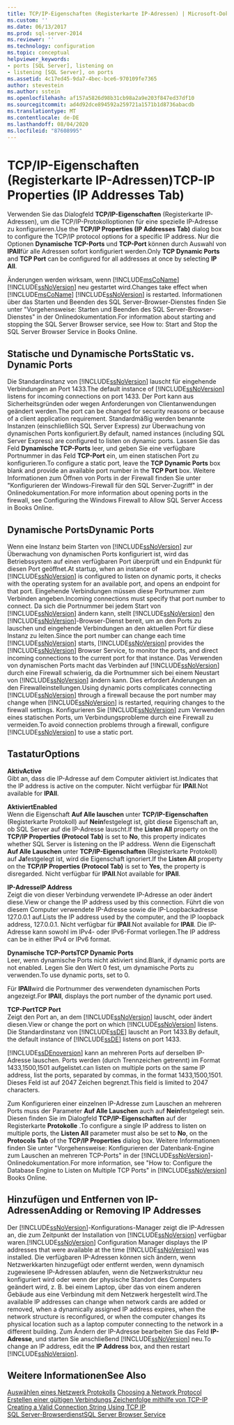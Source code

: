 ```yaml
---
title: TCP/IP-Eigenschaften (Registerkarte IP-Adressen) | Microsoft-Dokumentation
ms.custom: ''
ms.date: 06/13/2017
ms.prod: sql-server-2014
ms.reviewer: ''
ms.technology: configuration
ms.topic: conceptual
helpviewer_keywords:
- ports [SQL Server], listening on
- listening [SQL Server], on ports
ms.assetid: 4c17ed45-9da7-4bec-bce6-970109fe7365
author: stevestein
ms.author: sstein
ms.openlocfilehash: af157a5826d98b31cb98a2a9e203f847ed37df10
ms.sourcegitcommit: ad4d92dce894592a259721a1571b1d8736abacdb
ms.translationtype: MT
ms.contentlocale: de-DE
ms.lasthandoff: 08/04/2020
ms.locfileid: "87608995"
---
```

# <a name="tcp-ip-properties-ip-addresses-tab"></a><span data-ttu-id="363a7-102">TCP/IP-Eigenschaften (Registerkarte IP-Adressen)</span><span class="sxs-lookup"><span data-stu-id="363a7-102">TCP-IP Properties (IP Addresses Tab)</span></span>
  <span data-ttu-id="363a7-103">Verwenden Sie das Dialogfeld **TCP/IP-Eigenschaften** (Registerkarte IP-Adressen), um die TCP/IP-Protokolloptionen für eine spezielle IP-Adresse zu konfigurieren.</span><span class="sxs-lookup"><span data-stu-id="363a7-103">Use the **TCP/IP Properties (IP Addresses Tab)** dialog box to configure the TCP/IP protocol options for a specific IP address.</span></span> <span data-ttu-id="363a7-104">Nur die Optionen **Dynamische TCP-Ports** und **TCP-Port** können durch Auswahl von **IPAll**für alle Adressen sofort konfiguriert werden.</span><span class="sxs-lookup"><span data-stu-id="363a7-104">Only **TCP Dynamic Ports** and **TCP Port** can be configured for all addresses at once by selecting **IP All**.</span></span>  
  
 <span data-ttu-id="363a7-105">Änderungen werden wirksam, wenn [!INCLUDE[msCoName](../../includes/msconame-md.md)] [!INCLUDE[ssNoVersion](../../includes/ssnoversion-md.md)] neu gestartet wird.</span><span class="sxs-lookup"><span data-stu-id="363a7-105">Changes take effect when [!INCLUDE[msCoName](../../includes/msconame-md.md)] [!INCLUDE[ssNoVersion](../../includes/ssnoversion-md.md)] is restarted.</span></span> <span data-ttu-id="363a7-106">Informationen über das Starten und Beenden des SQL Server-Browser-Dienstes finden Sie unter "Vorgehensweise: Starten und Beenden des SQL Server-Browser-Dienstes" in der Onlinedokumentation.</span><span class="sxs-lookup"><span data-stu-id="363a7-106">For information about starting and stopping the SQL Server Browser service, see How to: Start and Stop the SQL Server Browser Service in Books Online.</span></span>  
  
## <a name="static-vs-dynamic-ports"></a><span data-ttu-id="363a7-107">Statische und Dynamische Ports</span><span class="sxs-lookup"><span data-stu-id="363a7-107">Static vs. Dynamic Ports</span></span>  
 <span data-ttu-id="363a7-108">Die Standardinstanz von [!INCLUDE[ssNoVersion](../../includes/ssnoversion-md.md)] lauscht für eingehende Verbindungen an Port 1433.</span><span class="sxs-lookup"><span data-stu-id="363a7-108">The default instance of [!INCLUDE[ssNoVersion](../../includes/ssnoversion-md.md)] listens for incoming connections on port 1433.</span></span> <span data-ttu-id="363a7-109">Der Port kann aus Sicherheitsgründen oder wegen Anforderungen von Clientanwendungen geändert werden.</span><span class="sxs-lookup"><span data-stu-id="363a7-109">The port can be changed for security reasons or because of a client application requirement.</span></span> <span data-ttu-id="363a7-110">Standardmäßig werden benannte Instanzen (einschließlich SQL Server Express) zur Überwachung von dynamischen Ports konfiguriert.</span><span class="sxs-lookup"><span data-stu-id="363a7-110">By default, named instances (including SQL Server Express) are configured to listen on dynamic ports.</span></span> <span data-ttu-id="363a7-111">Lassen Sie das Feld **Dynamische TCP-Ports** leer, und geben Sie eine verfügbare Portnummer in das Feld **TCP-Port** ein, um einen statischen Port zu konfigurieren.</span><span class="sxs-lookup"><span data-stu-id="363a7-111">To configure a static port, leave the **TCP Dynamic Ports** box blank and provide an available port number in the **TCP Port** box.</span></span> <span data-ttu-id="363a7-112">Weitere Informationen zum Öffnen von Ports in der Firewall finden Sie unter "Konfigurieren der Windows-Firewall für den SQL Server-Zugriff" in der Onlinedokumentation.</span><span class="sxs-lookup"><span data-stu-id="363a7-112">For more information about opening ports in the firewall, see Configuring the Windows Firewall to Allow SQL Server Access in Books Online.</span></span>  
  
## <a name="dynamic-ports"></a><span data-ttu-id="363a7-113">Dynamische Ports</span><span class="sxs-lookup"><span data-stu-id="363a7-113">Dynamic Ports</span></span>  
 <span data-ttu-id="363a7-114">Wenn eine Instanz beim Starten von [!INCLUDE[ssNoVersion](../../includes/ssnoversion-md.md)] zur Überwachung von dynamischen Ports konfiguriert ist, wird das Betriebssystem auf einen verfügbaren Port überprüft und ein Endpunkt für diesen Port geöffnet.</span><span class="sxs-lookup"><span data-stu-id="363a7-114">At startup, when an instance of [!INCLUDE[ssNoVersion](../../includes/ssnoversion-md.md)] is configured to listen on dynamic ports, it checks with the operating system for an available port, and opens an endpoint for that port.</span></span> <span data-ttu-id="363a7-115">Eingehende Verbindungen müssen diese Portnummer zum Verbinden angeben.</span><span class="sxs-lookup"><span data-stu-id="363a7-115">Incoming connections must specify that port number to connect.</span></span> <span data-ttu-id="363a7-116">Da sich die Portnummer bei jedem Start von [!INCLUDE[ssNoVersion](../../includes/ssnoversion-md.md)] ändern kann, stellt [!INCLUDE[ssNoVersion](../../includes/ssnoversion-md.md)] den [!INCLUDE[ssNoVersion](../../includes/ssnoversion-md.md)]-Browser-Dienst bereit, um an den Ports zu lauschen und eingehende Verbindungen an den aktuellen Port für diese Instanz zu leiten.</span><span class="sxs-lookup"><span data-stu-id="363a7-116">Since the port number can change each time [!INCLUDE[ssNoVersion](../../includes/ssnoversion-md.md)] starts, [!INCLUDE[ssNoVersion](../../includes/ssnoversion-md.md)] provides the [!INCLUDE[ssNoVersion](../../includes/ssnoversion-md.md)] Browser Service, to monitor the ports, and direct incoming connections to the current port for that instance.</span></span> <span data-ttu-id="363a7-117">Das Verwenden von dynamischen Ports macht das Verbinden auf [!INCLUDE[ssNoVersion](../../includes/ssnoversion-md.md)] durch eine Firewall schwierig, da die Portnummer sich bei einem Neustart von [!INCLUDE[ssNoVersion](../../includes/ssnoversion-md.md)] ändern kann. Dies erfordert Änderungen an den Firewalleinstellungen.</span><span class="sxs-lookup"><span data-stu-id="363a7-117">Using dynamic ports complicates connecting [!INCLUDE[ssNoVersion](../../includes/ssnoversion-md.md)] through a firewall because the port number may change when [!INCLUDE[ssNoVersion](../../includes/ssnoversion-md.md)] is restarted, requiring changes to the firewall settings.</span></span> <span data-ttu-id="363a7-118">Konfigurieren Sie [!INCLUDE[ssNoVersion](../../includes/ssnoversion-md.md)] zum Verwenden eines statischen Ports, um Verbindungsprobleme durch eine Firewall zu vermeiden.</span><span class="sxs-lookup"><span data-stu-id="363a7-118">To avoid connection problems through a firewall, configure [!INCLUDE[ssNoVersion](../../includes/ssnoversion-md.md)] to use a static port.</span></span>  
  
## <a name="options"></a><span data-ttu-id="363a7-119">Tastatur</span><span class="sxs-lookup"><span data-stu-id="363a7-119">Options</span></span>  
 <span data-ttu-id="363a7-120">**Aktiv**</span><span class="sxs-lookup"><span data-stu-id="363a7-120">**Active**</span></span>  
 <span data-ttu-id="363a7-121">Gibt an, dass die IP-Adresse auf dem Computer aktiviert ist.</span><span class="sxs-lookup"><span data-stu-id="363a7-121">Indicates that the IP address is active on the computer.</span></span> <span data-ttu-id="363a7-122">Nicht verfügbar für **IPAll**.</span><span class="sxs-lookup"><span data-stu-id="363a7-122">Not available for **IPAll**.</span></span>  
  
 <span data-ttu-id="363a7-123">**Aktiviert**</span><span class="sxs-lookup"><span data-stu-id="363a7-123">**Enabled**</span></span>  
 <span data-ttu-id="363a7-124">Wenn die Eigenschaft **Auf Alle lauschen** unter **TCP/IP-Eigenschaften** (Registerkarte Protokoll) auf **Nein**festgelegt ist, gibt diese Eigenschaft an, ob SQL Server auf die IP-Adresse lauscht.</span><span class="sxs-lookup"><span data-stu-id="363a7-124">If the **Listen All** property on the **TCP/IP Properties (Protocol Tab)** is set to **No**, this property indicates whether SQL Server is listening on the IP address.</span></span> <span data-ttu-id="363a7-125">Wenn die Eigenschaft **Auf Alle Lauschen** unter **TCP/IP-Eigenschaften** (Registerkarte Protokoll) auf **Ja**festgelegt ist, wird die Eigenschaft ignoriert.</span><span class="sxs-lookup"><span data-stu-id="363a7-125">If the **Listen All** property on the **TCP/IP Properties (Protocol Tab)** is set to **Yes**, the property is disregarded.</span></span> <span data-ttu-id="363a7-126">Nicht verfügbar für **IPAll**.</span><span class="sxs-lookup"><span data-stu-id="363a7-126">Not available for **IPAll**.</span></span>  
  
 <span data-ttu-id="363a7-127">**IP-Adresse**</span><span class="sxs-lookup"><span data-stu-id="363a7-127">**IP Address**</span></span>  
 <span data-ttu-id="363a7-128">Zeigt die von dieser Verbindung verwendete IP-Adresse an oder ändert diese.</span><span class="sxs-lookup"><span data-stu-id="363a7-128">View or change the IP address used by this connection.</span></span> <span data-ttu-id="363a7-129">Führt die von diesem Computer verwendete IP-Adresse sowie die IP-Loopbackadresse 127.0.0.1 auf.</span><span class="sxs-lookup"><span data-stu-id="363a7-129">Lists the IP address used by the computer, and the IP loopback address, 127.0.0.1.</span></span> <span data-ttu-id="363a7-130">Nicht verfügbar für **IPAll**.</span><span class="sxs-lookup"><span data-stu-id="363a7-130">Not available for **IPAll**.</span></span> <span data-ttu-id="363a7-131">Die IP-Adresse kann sowohl im IPv4- oder IPv6-Format vorliegen.</span><span class="sxs-lookup"><span data-stu-id="363a7-131">The IP address can be in either IPv4 or IPv6 format.</span></span>  
  
 <span data-ttu-id="363a7-132">**Dynamische TCP-Ports**</span><span class="sxs-lookup"><span data-stu-id="363a7-132">**TCP Dynamic Ports**</span></span>  
 <span data-ttu-id="363a7-133">Leer, wenn dynamische Ports nicht aktiviert sind.</span><span class="sxs-lookup"><span data-stu-id="363a7-133">Blank, if dynamic ports are not enabled.</span></span> <span data-ttu-id="363a7-134">Legen Sie den Wert 0 fest, um dynamische Ports zu verwenden.</span><span class="sxs-lookup"><span data-stu-id="363a7-134">To use dynamic ports, set to 0.</span></span>  
  
 <span data-ttu-id="363a7-135">Für **IPAll**wird die Portnummer des verwendeten dynamischen Ports angezeigt.</span><span class="sxs-lookup"><span data-stu-id="363a7-135">For **IPAll**, displays the port number of the dynamic port used.</span></span>  
  
 <span data-ttu-id="363a7-136">**TCP-Port**</span><span class="sxs-lookup"><span data-stu-id="363a7-136">**TCP Port**</span></span>  
 <span data-ttu-id="363a7-137">Zeigt den Port an, an dem [!INCLUDE[ssNoVersion](../../includes/ssnoversion-md.md)] lauscht, oder ändert diesen.</span><span class="sxs-lookup"><span data-stu-id="363a7-137">View or change the port on which [!INCLUDE[ssNoVersion](../../includes/ssnoversion-md.md)] listens.</span></span> <span data-ttu-id="363a7-138">Die Standardinstanz von [!INCLUDE[ssDE](../../includes/ssde-md.md)] lauscht an Port 1433.</span><span class="sxs-lookup"><span data-stu-id="363a7-138">By default, the default instance of [!INCLUDE[ssDE](../../includes/ssde-md.md)] listens on port 1433.</span></span>  
  
 [!INCLUDE[ssDEnoversion](../../includes/ssdenoversion-md.md)] <span data-ttu-id="363a7-139">kann an mehreren Ports auf derselben IP-Adresse lauschen. Ports werden (durch Trennzeichen getrennt) im Format 1433,1500,1501 aufgelistet.</span><span class="sxs-lookup"><span data-stu-id="363a7-139">can listen on multiple ports on the same IP address, list the ports, separated by commas, in the format 1433,1500,1501.</span></span> <span data-ttu-id="363a7-140">Dieses Feld ist auf 2047 Zeichen begrenzt.</span><span class="sxs-lookup"><span data-stu-id="363a7-140">This field is limited to 2047 characters.</span></span>  
  
 <span data-ttu-id="363a7-141">Zum Konfigurieren einer einzelnen IP-Adresse zum Lauschen an mehreren Ports muss der Parameter **Auf Alle Lauschen** auch auf **Nein**festgelegt sein. Diesen finden Sie im Dialogfeld **TCP/IP-Eigenschaften** auf der Registerkarte **Protokolle** .</span><span class="sxs-lookup"><span data-stu-id="363a7-141">To configure a single IP address to listen on multiple ports, the **Listen All** parameter must also be set to **No**, on the **Protocols Tab** of the **TCP/IP Properties** dialog box.</span></span> <span data-ttu-id="363a7-142">Weitere Informationen finden Sie unter "Vorgehensweise: Konfigurieren der Datenbank-Engine zum Lauschen an mehreren TCP-Ports" in der [!INCLUDE[ssNoVersion](../../includes/ssnoversion-md.md)]-Onlinedokumentation.</span><span class="sxs-lookup"><span data-stu-id="363a7-142">For more information, see "How to: Configure the Database Engine to Listen on Multiple TCP Ports" in [!INCLUDE[ssNoVersion](../../includes/ssnoversion-md.md)] Books Online.</span></span>  
  
## <a name="adding-or-removing-ip-addresses"></a><span data-ttu-id="363a7-143">Hinzufügen und Entfernen von IP-Adressen</span><span class="sxs-lookup"><span data-stu-id="363a7-143">Adding or Removing IP Addresses</span></span>  
 <span data-ttu-id="363a7-144">Der [!INCLUDE[ssNoVersion](../../includes/ssnoversion-md.md)]-Konfigurations-Manager zeigt die IP-Adressen an, die zum Zeitpunkt der Installation von [!INCLUDE[ssNoVersion](../../includes/ssnoversion-md.md)] verfügbar waren.</span><span class="sxs-lookup"><span data-stu-id="363a7-144">[!INCLUDE[ssNoVersion](../../includes/ssnoversion-md.md)] Configuration Manager displays the IP addresses that were available at the time [!INCLUDE[ssNoVersion](../../includes/ssnoversion-md.md)] was installed.</span></span> <span data-ttu-id="363a7-145">Die verfügbaren IP-Adressen können sich ändern, wenn Netzwerkkarten hinzugefügt oder entfernt werden, wenn dynamisch zugewiesene IP-Adressen ablaufen, wenn die Netzwerkstruktur neu konfiguriert wird oder wenn der physische Standort des Computers geändert wird, z. B. bei einem Laptop, über das von einem anderen Gebäude aus eine Verbindung mit dem Netzwerk hergestellt wird.</span><span class="sxs-lookup"><span data-stu-id="363a7-145">The available IP addresses can change when network cards are added or removed, when a dynamically assigned IP address expires, when the network structure is reconfigured, or when the computer changes its physical location such as a laptop computer connecting to the network in a different building.</span></span> <span data-ttu-id="363a7-146">Zum Ändern der IP-Adresse bearbeiten Sie das Feld **IP-Adresse**, und starten Sie anschließend [!INCLUDE[ssNoVersion](../../includes/ssnoversion-md.md)] neu.</span><span class="sxs-lookup"><span data-stu-id="363a7-146">To change an IP address, edit the **IP Address** box, and then restart [!INCLUDE[ssNoVersion](../../includes/ssnoversion-md.md)].</span></span>  
  
## <a name="see-also"></a><span data-ttu-id="363a7-147">Weitere Informationen</span><span class="sxs-lookup"><span data-stu-id="363a7-147">See Also</span></span>  
 <span data-ttu-id="363a7-148">[Auswählen eines Netzwerk Protokolls](../../../2014/tools/configuration-manager/choosing-a-network-protocol.md) </span><span class="sxs-lookup"><span data-stu-id="363a7-148">[Choosing a Network Protocol](../../../2014/tools/configuration-manager/choosing-a-network-protocol.md) </span></span>  
 <span data-ttu-id="363a7-149">[Erstellen einer gültigen Verbindungs Zeichenfolge mithilfe von TCP-IP](../../../2014/tools/configuration-manager/creating-a-valid-connection-string-using-tcp-ip.md) </span><span class="sxs-lookup"><span data-stu-id="363a7-149">[Creating a Valid Connection String Using TCP IP](../../../2014/tools/configuration-manager/creating-a-valid-connection-string-using-tcp-ip.md) </span></span>  
 [<span data-ttu-id="363a7-150">SQL Server-Browserdienst</span><span class="sxs-lookup"><span data-stu-id="363a7-150">SQL Server Browser Service</span></span>](../../../2014/tools/configuration-manager/sql-server-browser-service.md)  
  
  
